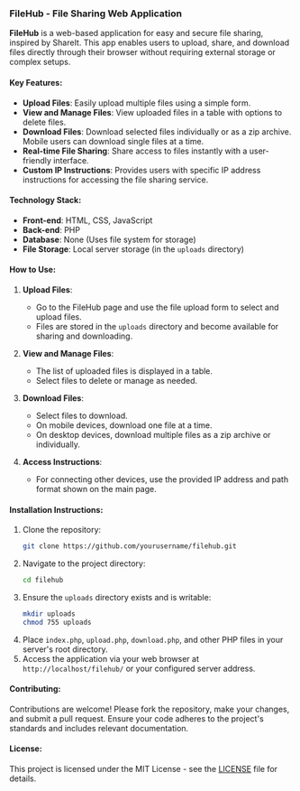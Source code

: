 ### **FileHub - File Sharing Web Application**

**FileHub** is a web-based application for easy and secure file sharing, inspired by ShareIt. This app enables users to upload, share, and download files directly through their browser without requiring external storage or complex setups.

#### **Key Features:**
- **Upload Files**: Easily upload multiple files using a simple form.
- **View and Manage Files**: View uploaded files in a table with options to delete files.
- **Download Files**: Download selected files individually or as a zip archive. Mobile users can download single files at a time.
- **Real-time File Sharing**: Share access to files instantly with a user-friendly interface.
- **Custom IP Instructions**: Provides users with specific IP address instructions for accessing the file sharing service.

#### **Technology Stack:**
- **Front-end**: HTML, CSS, JavaScript
- **Back-end**: PHP
- **Database**: None (Uses file system for storage)
- **File Storage**: Local server storage (in the `uploads` directory)

#### **How to Use:**
1. **Upload Files**:
   - Go to the FileHub page and use the file upload form to select and upload files.
   - Files are stored in the `uploads` directory and become available for sharing and downloading.

2. **View and Manage Files**:
   - The list of uploaded files is displayed in a table.
   - Select files to delete or manage as needed.

3. **Download Files**:
   - Select files to download.
   - On mobile devices, download one file at a time.
   - On desktop devices, download multiple files as a zip archive or individually.

4. **Access Instructions**:
   - For connecting other devices, use the provided IP address and path format shown on the main page.

#### **Installation Instructions:**
1. Clone the repository:
   ```bash
   git clone https://github.com/yourusername/filehub.git
   ```
2. Navigate to the project directory:
   ```bash
   cd filehub
   ```
3. Ensure the `uploads` directory exists and is writable:
   ```bash
   mkdir uploads
   chmod 755 uploads
   ```
4. Place `index.php`, `upload.php`, `download.php`, and other PHP files in your server's root directory.
5. Access the application via your web browser at `http://localhost/filehub/` or your configured server address.

#### **Contributing:**
Contributions are welcome! Please fork the repository, make your changes, and submit a pull request. Ensure your code adheres to the project's standards and includes relevant documentation.

#### **License:**
This project is licensed under the MIT License - see the [LICENSE](LICENSE) file for details.
